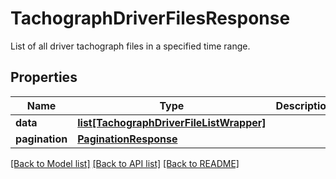 # TachographDriverFilesResponse

List of all driver tachograph files in a specified time range.
## Properties
Name | Type | Description | Notes
------------ | ------------- | ------------- | -------------
**data** | [**list[TachographDriverFileListWrapper]**](TachographDriverFileListWrapper.md) |  | [optional] 
**pagination** | [**PaginationResponse**](PaginationResponse.md) |  | [optional] 

[[Back to Model list]](../README.md#documentation-for-models) [[Back to API list]](../README.md#documentation-for-api-endpoints) [[Back to README]](../README.md)


